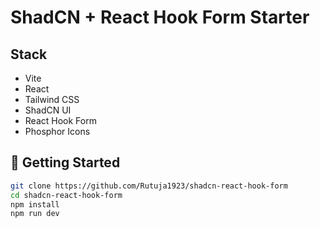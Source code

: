 # ShadCN + React Hook Form Starter

## Stack

- Vite
- React
- Tailwind CSS
- ShadCN UI
- React Hook Form
- Phosphor Icons

## 🚀 Getting Started

```bash
git clone https://github.com/Rutuja1923/shadcn-react-hook-form
cd shadcn-react-hook-form
npm install
npm run dev
```
